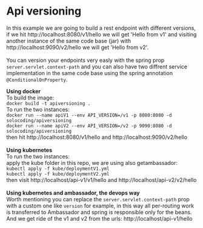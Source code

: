 # Api versioning

In this example we are going to build a rest endpoint with different versions, if we hit http://localhost:8080/v1/hello we will get 'Hello from v1' and visiting another instance of the same code base (jar) with http://localhost:9090/v2/hello we will get 'Hello from v2'.
\
\
You can version your endpoints very easly with the spring prop `server.servlet.context-path` and you can also have two diffrent service implementation in the same code base using the spring annotation `@ConditionalOnProperty`.

**Using docker**
\
To build the image:
\
`docker build -t apiversioning .`
\
To run the two instances:
\
`docker run --name apiV1 --env API_VERSION=/v1 -p 8080:8080 -d solocoding/apiversioning`
\
`docker run --name apiV2 --env API_VERSION=/v2 -p 9090:8080 -d solocoding/apiversioning`
\
then hit http://localhost:8080/v1/hello and http://localhost:9090/v2/hello
\
\
**Using kubernetes**
\
To run the two instances:
\
apply the kube folder in this repo, we are using also getambassador:
\
`kubectl apply -f kube/deploymentV1.yml`
\
`kubectl apply -f kube/deploymentV2.yml`
\
then visit http://localhost/api-v1/v1/hello and http://localhost/api-v2/v2/hello
\
\
**Using kubernetes and ambassador, the devops way**
\
Worth mentioning you can replace the `server.servlet.context-path` prop with a custom one like `version` for example, in this way all per-routing work is transferred to Ambassador and spring is responsible only for the beans. And we get ride of the v1 and v2 from the urls: http://localhost/api-v1/hello
